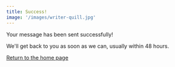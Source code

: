 ```yaml
---
title: Success!
image: '/images/writer-quill.jpg'
---
```

Your message has been sent successfully!

We'll get back to you as soon as we can, usually within 48 hours.

<div class="section__navigation"><a href="/" class="button button--primary section-button">Return to the home page</a></div>